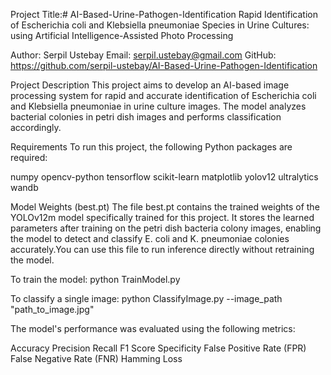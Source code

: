 Project Title:# AI-Based-Urine-Pathogen-Identification
Rapid Identification of Escherichia coli and Klebsiella pneumoniae Species in Urine Cultures: using Artificial Intelligence-Assisted Photo Processing


Author: Serpil Ustebay
Email: serpil.ustebay@gmail.com
GitHub: https://github.com/serpil-ustebay/AI-Based-Urine-Pathogen-Identification

Project Description
This project aims to develop an AI-based image processing system for rapid and accurate identification of Escherichia coli and Klebsiella pneumoniae in urine culture images. The model analyzes bacterial colonies in petri dish images and performs classification accordingly.

 Requirements
To run this project, the following Python packages are required:

numpy
opencv-python
tensorflow
scikit-learn
matplotlib
yolov12
ultralytics
wandb

Model Weights (best.pt)
The file best.pt contains the trained weights of the YOLOv12m model specifically trained for this project. It stores the learned parameters after training on the petri dish bacteria colony images, enabling the model to detect and classify E. coli and K. pneumoniae colonies accurately.You can use this file to run inference directly without retraining the model.

To train the model:
python TrainModel.py


To classify a single image:
python ClassifyImage.py --image_path "path_to_image.jpg"


The model's performance was evaluated using the following metrics:

Accuracy
Precision
Recall
F1 Score
Specificity
False Positive Rate (FPR)
False Negative Rate (FNR)
Hamming Loss
